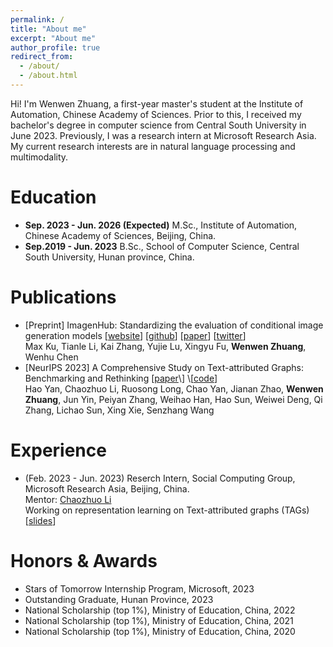 ```yaml
---
permalink: /
title: "About me"
excerpt: "About me"
author_profile: true
redirect_from: 
  - /about/
  - /about.html
---
```


Hi! I'm Wenwen Zhuang, a first-year master's student at the Institute of Automation, Chinese Academy of Sciences. Prior to this, I received my bachelor's degree in computer science from Central South University in June 2023. Previously, I was a research intern at Microsoft Research Asia. My current research interests are in natural language processing and multimodality.

# Education
- **Sep. 2023 - Jun. 2026 (Expected)** M.Sc., Institute of Automation, Chinese Academy of Sciences, Beijing, China.
- **Sep.2019 - Jun. 2023** B.Sc., School of Computer Science, Central South University, Hunan province, China.

# Publications
- \[Preprint\] ImagenHub: Standardizing the evaluation of conditional image generation models \[[website](https://tiger-ai-lab.github.io/ImagenHub/)\] \[[github](https://github.com/TIGER-AI-Lab/ImagenHub)\] \[[paper](https://arxiv.org/abs/2310.01596)\] \[[twitter](https://twitter.com/vinesmsuic/status/1717564355212951701)\]
<br> Max Ku, Tianle Li, Kai Zhang, Yujie Lu, Xingyu Fu, **Wenwen Zhuang**, Wenhu Chen
- \[NeurIPS 2023\] A Comprehensive Study on Text-attributed Graphs: Benchmarking and Rethinking \[[paper](https://openreview.net/forum?id=m2mbfoSuJ1&referrer=%5BAuthor%20Console%5D(%2Fgroup%3Fid%3DNeurIPS.cc%2F2023%2FTrack%2FDatasets_and_Benchmarks%2FAuthors%23your-submissions))\] \[[code](https://github.com/sktsherlock/TAG-Benchmark)\]
<br> Hao Yan, Chaozhuo Li, Ruosong Long, Chao Yan, Jianan Zhao, **Wenwen Zhuang**, Jun Yin, Peiyan Zhang, Weihao Han, Hao Sun, Weiwei Deng, Qi Zhang, Lichao Sun, Xing Xie, Senzhang Wang 

# Experience
- (Feb. 2023 - Jun. 2023) Reserch Intern, Social Computing Group, Microsoft Research Asia, Beijing, China.
<br> Mentor: [Chaozhuo Li](https://www.microsoft.com/en-us/research/people/cli/)
<br> Working on representation learning on Text-attributed graphs (TAGs) \[[slides](https://wwzhuang01.github.io/files/MMTAG.pdf)\]

# Honors & Awards
- Stars of Tomorrow Internship Program, Microsoft, 2023
- Outstanding Graduate, Hunan Province, 2023
- National Scholarship (top 1%), Ministry of Education, China, 2022
- National Scholarship (top 1%), Ministry of Education, China, 2021
- National Scholarship (top 1%), Ministry of Education, China, 2020

